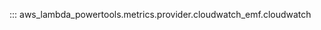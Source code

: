 <!-- markdownlint-disable MD043 MD041 -->
::: aws_lambda_powertools.metrics.provider.cloudwatch_emf.cloudwatch
